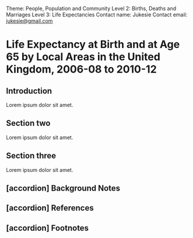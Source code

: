 Theme: People, Population and Community
Level 2: Births, Deaths and Marriages
Level 3: Life Expectancies
Contact name: Jukesie
Contact email: jukesie@gmail.com

# Life Expectancy at Birth and at Age 65 by Local Areas in the United Kingdom, 2006-08 to 2010-12

## Introduction

Lorem ipsum dolor sit amet.

## Section two

Lorem ipsum dolor sit amet.

## Section three

Lorem ipsum dolor sit amet.

## [accordion] Background Notes

## [accordion] References

## [accordion] Footnotes
